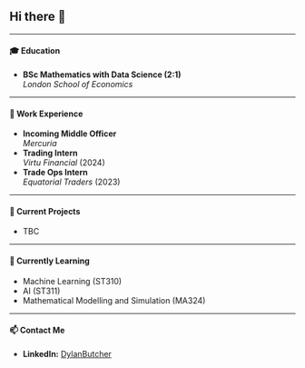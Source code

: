 ## Hi there 👋

---

#### 🎓 Education
- **BSc Mathematics with Data Science (2:1)**  
    *London School of Economics*

---

#### 💼 Work Experience
- **Incoming Middle Officer**   
    *Mercuria*
- **Trading Intern**  
    *Virtu Financial* (2024)
- **Trade Ops Intern**  
    *Equatorial Traders* (2023)

---

#### 🔭 Current Projects
- TBC

---

#### 🌱 Currently Learning
- Machine Learning (ST310)
- AI (ST311)
- Mathematical Modelling and Simulation (MA324)

---

#### 📫 Contact Me
- **LinkedIn:** [DylanButcher](https://www.linkedin.com/in/dylanbutcher)


